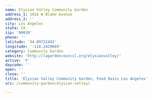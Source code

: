 ```yaml
---
name: Elysian Valley Community Garden
address_1: 1816 W Blake Avenue
address_2: ''
city: Los Angeles
state: CA
zip: '90039'
phone: ''
latitude: '34.09722483'
longitude: '-118.2429669'
category: Community Garden
website: 'http://lagardencouncil.org/elysianvalley/'
active: 'Y'
daycode: ''
open: ''
close: ''
title: 'Elysian Valley Community Garden, Food Oasis Los Angeles'
uri: /community-garden/elysian-valley/

---
```

